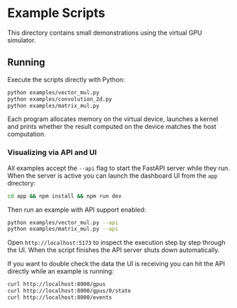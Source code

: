 # Example Scripts

This directory contains small demonstrations using the virtual GPU simulator.

## Running

Execute the scripts directly with Python:

```bash
python examples/vector_mul.py
python examples/convolution_2d.py
python examples/matrix_mul.py
```

Each program allocates memory on the virtual device, launches a kernel and prints
whether the result computed on the device matches the host computation.

### Visualizing via API and UI

All examples accept the ``--api`` flag to start the FastAPI server while they
run. When the server is active you can launch the dashboard UI from the
``app`` directory:

```bash
cd app && npm install && npm run dev
```

Then run an example with API support enabled:

```bash
python examples/vector_mul.py --api
python examples/matrix_mul.py --api
```

Open ``http://localhost:5173`` to inspect the execution step by step through the
UI. When the script finishes the API server shuts down automatically.

If you want to double check the data the UI is receiving you can hit the API
directly while an example is running:

```bash
curl http://localhost:8000/gpus
curl http://localhost:8000/gpus/0/state
curl http://localhost:8000/events
```
